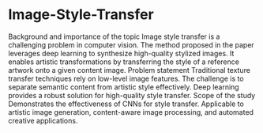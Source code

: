 # Image-Style-Transfer
Background and importance of the topic
Image style transfer is a challenging problem in computer vision.
The method proposed in the paper leverages deep learning to synthesize high-quality stylized images.
It enables artistic transformations by transferring the style of a reference artwork onto a given content image.
Problem statement 
Traditional texture transfer techniques rely on low-level image features.
The challenge is to separate semantic content from artistic style effectively.
Deep learning provides a robust solution for high-quality style transfer.
Scope of the study
Demonstrates the effectiveness of CNNs for style transfer.
Applicable to artistic image generation, content-aware image processing, and automated creative applications.
   
